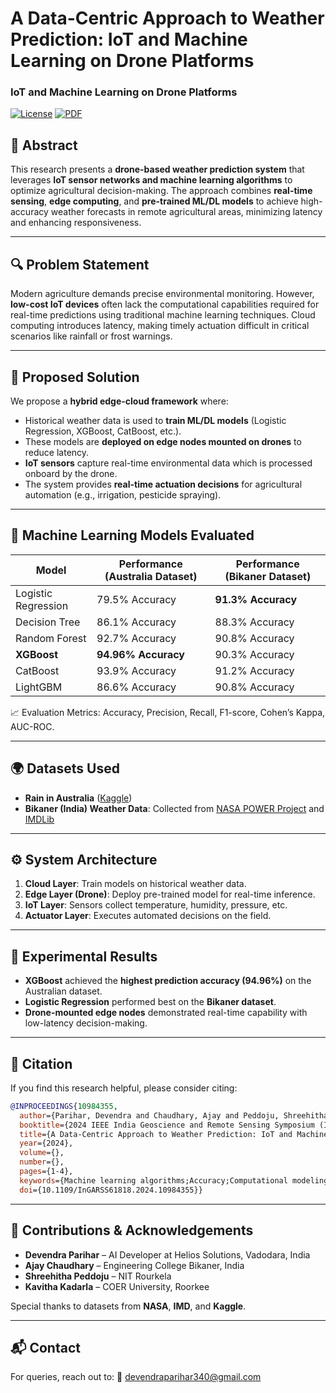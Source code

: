 # A Data-Centric Approach to Weather Prediction: IoT and Machine Learning on Drone Platforms

### IoT and Machine Learning on Drone Platforms

[![License](https://img.shields.io/badge/license-MIT-blue.svg)](LICENSE)
[![PDF](https://img.shields.io/badge/Read--Paper-InGARSS--2024-orange)](./InGARSS-24.pdf)

## 📄 Abstract

This research presents a **drone-based weather prediction system** that leverages **IoT sensor networks and machine learning algorithms** to optimize agricultural decision-making. The approach combines **real-time sensing**, **edge computing**, and **pre-trained ML/DL models** to achieve high-accuracy weather forecasts in remote agricultural areas, minimizing latency and enhancing responsiveness.

---

## 🔍 Problem Statement

Modern agriculture demands precise environmental monitoring. However, **low-cost IoT devices** often lack the computational capabilities required for real-time predictions using traditional machine learning techniques. Cloud computing introduces latency, making timely actuation difficult in critical scenarios like rainfall or frost warnings.

---

## 🚁 Proposed Solution

We propose a **hybrid edge-cloud framework** where:

* Historical weather data is used to **train ML/DL models** (Logistic Regression, XGBoost, CatBoost, etc.).
* These models are **deployed on edge nodes mounted on drones** to reduce latency.
* **IoT sensors** capture real-time environmental data which is processed onboard by the drone.
* The system provides **real-time actuation decisions** for agricultural automation (e.g., irrigation, pesticide spraying).

---

## 🧠 Machine Learning Models Evaluated

| Model               | Performance (Australia Dataset) | Performance (Bikaner Dataset) |
| ------------------- | ------------------------------- | ----------------------------- |
| Logistic Regression | 79.5% Accuracy                  | **91.3% Accuracy**            |
| Decision Tree       | 86.1% Accuracy                  | 88.3% Accuracy                |
| Random Forest       | 92.7% Accuracy                  | 90.8% Accuracy                |
| **XGBoost**         | **94.96% Accuracy**             | 90.3% Accuracy                |
| CatBoost            | 93.9% Accuracy                  | 91.2% Accuracy                |
| LightGBM            | 86.6% Accuracy                  | 90.8% Accuracy                |

📈 Evaluation Metrics: Accuracy, Precision, Recall, F1-score, Cohen’s Kappa, AUC-ROC.

---

## 🌍 Datasets Used

* **Rain in Australia** ([Kaggle](https://www.kaggle.com/datasets/jsphyg/weather-dataset-rattle-package))
* **Bikaner (India) Weather Data**: Collected from [NASA POWER Project](https://power.larc.nasa.gov/) and [IMDLib](https://pypi.org/project/imdlib/)

---

## ⚙️ System Architecture

1. **Cloud Layer**: Train models on historical weather data.
2. **Edge Layer (Drone)**: Deploy pre-trained model for real-time inference.
3. **IoT Layer**: Sensors collect temperature, humidity, pressure, etc.
4. **Actuator Layer**: Executes automated decisions on the field.

---

## 🔬 Experimental Results

* **XGBoost** achieved the **highest prediction accuracy (94.96%)** on the Australian dataset.
* **Logistic Regression** performed best on the **Bikaner dataset**.
* **Drone-mounted edge nodes** demonstrated real-time capability with low-latency decision-making.

---

## 🧾 Citation

If you find this research helpful, please consider citing:

```bibtex
@INPROCEEDINGS{10984355,
  author={Parihar, Devendra and Chaudhary, Ajay and Peddoju, Shreehitha and Kadarla, Kavitha},
  booktitle={2024 IEEE India Geoscience and Remote Sensing Symposium (InGARSS)}, 
  title={A Data-Centric Approach to Weather Prediction: IoT and Machine Learning on Drone Platforms}, 
  year={2024},
  volume={},
  number={},
  pages={1-4},
  keywords={Machine learning algorithms;Accuracy;Computational modeling;Decision making;Weather forecasting;Machine learning;Prediction algorithms;Sensors;Internet of Things;Drones;Internet of Things;IoT;Edge Node;Drone;Weahter Predition;Weather Forecasting;Precision Farming;Smart Agriculture;Machine Learning},
  doi={10.1109/InGARSS61818.2024.10984355}}
```

---

## 🤝 Contributions & Acknowledgements

* **Devendra Parihar** – AI Developer at Helios Solutions, Vadodara, India
* **Ajay Chaudhary** – Engineering College Bikaner, India
* **Shreehitha Peddoju** – NIT Rourkela
* **Kavitha Kadarla** – COER University, Roorkee

Special thanks to datasets from **NASA**, **IMD**, and **Kaggle**.

---

## 📬 Contact

For queries, reach out to:
📧 [devendraparihar340@gmail.com](mailto:devendraparihar340@gmail.com)

